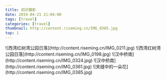 ```yaml
---
title: 初识摄影
date: 2019-04-21 21:04:00
tags: [travel]
categories: [travel]
thumbnail: http://content.riseming.cn/IMG_0385.jpg
top: 1
---
```

<div class="justified-gallery">
![西湾红树湾公园日落](http://content.riseming.cn/IMG_0211.jpg)
![西湾红树湾公园日落](http://content.riseming.cn/IMG_0198.jpg)
![汉中桥南](http://content.riseming.cn/IMG_0324.jpg)
![汉中桥南](http://content.riseming.cn/IMG_0361.jpg)
![夹缝中的一朵花](http://content.riseming.cn/IMG_0385.jpg)
</div>
